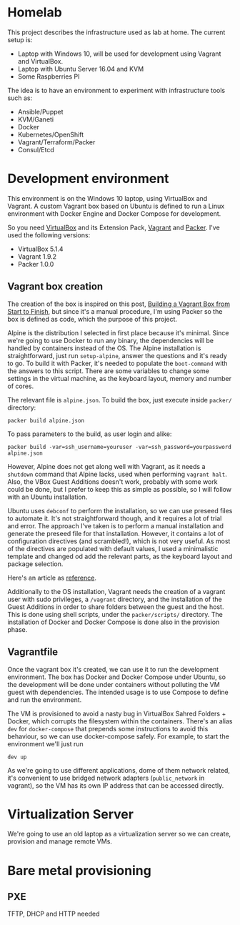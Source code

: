 
# Homelab

This project describes the infrastructure used as lab at home. The current setup is:

- Laptop with Windows 10, will be used for development using Vagrant and VirtualBox.
- Laptop with Ubuntu Server 16.04 and KVM
- Some Raspberries PI

The idea is to have an environment to experiment with infrastructure tools such as:

- Ansible/Puppet
- KVM/Ganeti
- Docker
- Kubernetes/OpenShift
- Vagrant/Terraform/Packer
- Consul/Etcd

# Development environment

This environment is on the Windows 10 laptop, using VirtualBox and Vagrant. A custom Vagrant box based on Ubuntu
is defined to run a Linux environment with Docker Engine and Docker Compose for development.

So you need [VirtualBox](https://www.virtualbox.org/wiki/Downloads) and its Extension Pack, [Vagrant](http://www.vagrantup.com/downloads.html) and [Packer](https://www.packer.io/downloads.html).
I've used the following versions:

- VirtualBox 5.1.4
- Vagrant 1.9.2
- Packer 1.0.0

## Vagrant box creation

The creation of the box is inspired on this post, [Building a Vagrant Box from Start to Finish](https://blog.engineyard.com/2014/building-a-vagrant-box), but since it's a 
manual procedure, I'm using Packer so the box is defined as code, which the purpose of this project.

Alpine is the distribution I selected in first place because it's minimal. Since we're going to use Docker to run any binary, the dependencies will be handled by containers instead of the OS. The Alpine installation is straightforward, just run `setup-alpine`, answer the questions and it's ready to go. To build it with Packer, it's needed to populate the `boot-command` with the answers to this script. There are some variables to change some settings in the virtual machine, as the keyboard layout, memory and number of cores. 

The relevant file is `alpine.json`. To build the box, just execute inside `packer/` directory:

```
packer build alpine.json
```

To pass parameters to the build, as user login and alike:

```
packer build -var=ssh_username=youruser -var=ssh_password=yourpassword alpine.json
```

However, Alpine does not get along well with Vagrant, as it needs a `shutdown` command that Alpine lacks, used when performing `vagrant halt`. Also, the VBox Guest Additions doesn't work, probably with some work could be done, but I prefer to keep this as simple as possible, so I will follow with an Ubuntu installation.

Ubuntu uses `debconf` to perform the installation, so we can use preseed files to automate it. It's not straightforward though, and it requires a lot of trial and error. The approach I've taken is to perform a manual installation and generate the preseed file for that installation. However, it contains a lot of configuration directives (and scrambled!), which is not very useful. As most of the directives are populated with default values, I used a minimalistic template and changed od add the relevant parts, as the keyboard layout and package selection.

Here's an article as [reference](http://kappataumu.com/articles/creating-an-Ubuntu-VM-with-packer.html).

Additionally to the OS installation, Vagrant needs the creation of a vagrant user with sudo privileges, a `/vagrant` directory, and the installation of the Guest Additions in order to share folders between the guest and the host. This is done using shell scripts, under the `packer/scripts/` directory. The installation of Docker and Docker Compose is done also in the provision phase.

## Vagrantfile

Once the vagrant box it's created, we can use it to run the development environment. The box has Docker and Docker Compose under Ubuntu, so the development will be done under containers without polluting the VM guest with dependencies. The intended usage is to use Compose to define and run the environment.

The VM is provisioned to avoid a nasty bug in VirtualBox Sahred Folders + Docker, which corrupts the filesystem within the containers. There's an alias `dev` for `docker-compose` that prepends some instructions to avoid this behaviour, so we can use docker-compose safely. For example, to start the environment we'll just run 

```
dev up
```

As we're going to use different applications, dome of them network related, it's convenient to use bridged network adapters (`public_network` in vagrant), so the VM has its own IP address that can be accessed directly.

# Virtualization Server

We're going to use an old laptop as a virtualization server so we can create, provision and manage remote VMs. 


# Bare metal provisioning

## PXE

TFTP, DHCP and HTTP needed